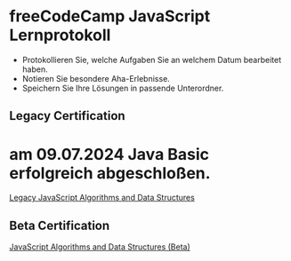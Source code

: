 # freeCodeCamp JavaScript Lernprotokoll

- Protokollieren Sie, welche Aufgaben Sie an welchem Datum bearbeitet haben.
- Notieren Sie besondere Aha-Erlebnisse.
- Speichern Sie Ihre Lösungen in passende Unterordner.

## Legacy Certification

# am 09.07.2024 Java Basic erfolgreich abgeschloßen. 

[Legacy JavaScript Algorithms and Data Structures](https://www.freecodecamp.org/learn/javascript-algorithms-and-data-structures/)

## Beta Certification

[JavaScript Algorithms and Data Structures (Beta)](https://www.freecodecamp.org/learn/javascript-algorithms-and-data-structures-v8/)
